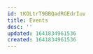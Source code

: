 ```yaml
---
id: tKOLtrT9BBQadRGEdrIuv
title: Events
desc: ''
updated: 1641834961536
created: 1641834961536
---
```


